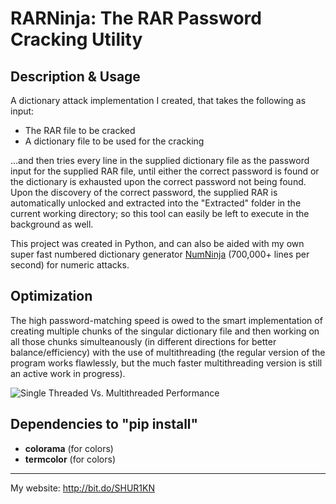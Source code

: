 # RARNinja: The RAR Password Cracking Utility

## Description & Usage
A dictionary attack implementation I created, that takes the following as input:

- The RAR file to be cracked
- A dictionary file to be used for the cracking

...and then tries every line in the supplied dictionary file as the password input for the supplied RAR file, until either the correct password is found or the dictionary is exhausted upon the correct password not being found. Upon the discovery of the correct password, the supplied RAR is automatically unlocked and extracted into the "Extracted" folder in the current working directory; so this tool can easily be left to execute in the background as well. 

This project was created in Python, and can also be aided with my own super fast numbered dictionary generator [NumNinja](https://github.com/SHUR1K-N/NumNinja-Number-Dictionary-Generator)  (700,000+ lines per second) for numeric attacks.

## Optimization
The high password-matching speed is owed to the smart implementation of creating multiple chunks of the singular dictionary file and then working on all those chunks simulteanously (in different directions for better balance/efficiency) with the use of multithreading (the regular version of the program works flawlessly, but the much faster multithreading version is still an active work in progress).

![Single Threaded Vs. Multithreaded Performance](https://github.com/SHUR1K-N/RARNinja-RAR-Password-Cracking-Utility/blob/master/Multithreading%20Presentation.png "Single Threaded Vs. Multithreaded Performance")

## Dependencies to "pip install"

- **colorama** (for colors)
- **termcolor** (for colors)

------------

My website: http://bit.do/SHUR1KN
